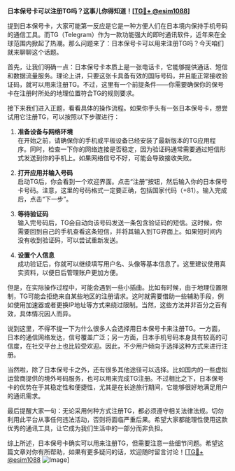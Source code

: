 **日本保号卡可以注册TG吗？这事儿你得知道！[[TG💪+ @esim1088](https://t.me/s/esim1088)]**

提到日本保号卡，大家可能第一反应是它是一种方便人们在日本境内保持手机号码的通信工具。而TG（Telegram）作为一款功能强大的即时通讯软件，近年来在全球范围内掀起了热潮。那么问题来了：日本保号卡可以用来注册TG吗？今天咱们就来聊聊这个话题。

首先，让我们明确一点：日本保号卡本质上是一张电话卡，它能够提供通话、短信和数据流量服务。理论上讲，只要这张卡具备有效的国际号码，并且能正常接收验证码，就可以用来注册TG。不过，这里有一个前提条件——你需要确保你的保号卡在注册时所处的地理位置符合TG的规则要求。

接下来我们进入正题，看看具体的操作流程。如果你手头有一张日本保号卡，想尝试用它注册TG，可以按照以下步骤进行：

1. **准备设备与网络环境**  
   在开始之前，请确保你的手机或平板设备已经安装了最新版本的TG应用程序。同时，检查一下你的网络连接是否稳定，因为验证码通常需要通过短信形式发送到你的手机上。如果网络信号不好，可能会导致接收失败。

2. **打开应用并输入号码**  
   启动TG后，你会看到一个欢迎界面。点击“注册”按钮，然后输入你的日本保号卡号码。注意，这里的号码格式一定要正确，包括国家代码（+81）。输入完成后，点击“下一步”。

3. **等待验证码**  
   输入完号码后，TG会自动向该号码发送一条包含验证码的短信。这时候，你需要回到自己的手机查看这条短信，并将其输入到TG界面上。如果短时间内没有收到验证码，可以尝试重新发送。

4. **设置个人信息**  
   成功验证后，你就可以继续填写用户名、头像等基本信息了。这里建议使用真实资料，以便日后管理账户更加方便。

但是，在实际操作过程中，可能会遇到一些小插曲。比如有时候，由于地理位置限制，TG可能会拒绝来自某些地区的注册请求。这时就需要借助一些辅助手段，例如使用加速器或者更换IP地址等方式来绕过限制。当然，这些方法并非百分之百有效，具体情况因人而异。

说到这里，不得不提一下为什么很多人会选择用日本保号卡来注册TG。一方面，日本的通信网络发达，信号覆盖广泛；另一方面，日本手机号码本身具有较高的可信度，在社交平台上也比较受欢迎。因此，不少用户倾向于选择这种方式来进行注册。

当然啦，除了日本保号卡之外，还有很多其他途径可以选择。比如国内的一些虚拟运营商提供的境外号码服务，也可以用来完成TG注册。不过相比之下，日本保号卡的优势在于其稳定性和便捷性，尤其是在长途旅行期间，它能够很好地满足用户的通讯需求。

最后提醒大家一句：无论采用何种方式注册TG，都必须遵守相关法律法规。切勿利用此平台从事任何违法活动，否则将面临严重后果。希望大家都能理性使用这款优秀的通讯工具，让它成为我们生活中的一部分而非负担。

综上所述，日本保号卡确实可以用来注册TG，但需要注意一些细节问题。希望这篇文章对你有所帮助，如果有更多疑问的话，欢迎随时留言讨论！[[TG💪+ @esim1088](https://t.me/s/esim1088) ![Image](https://i.postimg.cc/4NQfJmqS/Snipaste-2025-05-13-00-14-12.png)]